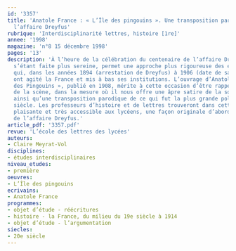 ```yaml
---
id: '3357'
title: 'Anatole France : « L’Île des pingouins ». Une transposition parodique de
  l’affaire Dreyfus'
rubrique: 'Interdisciplinarité lettres, histoire [1re]'
annee: '1998'
magazine: 'n°8 15 décembre 1998'
pages: '13'
description: 'À l’heure de la célébration du centenaire de l’affaire Dreyfus, l’Histoire,
  s’étant faite plus sereine, permet une approche plus rigoureuse des événements politiques
  qui, dans les années 1894 (arrestation de Dreyfus) à 1906 (date de sa réhabilitation),
  ont agité la France et mis à bas ses institutions. L’ouvrage d’Anatole France, « L’Île
  des Pingouins », publié en 1908, mérite à cette occasion d’être rappelé sur le devant
  de la scène, dans la mesure où il nous offre une âpre satire de la société de l’époque
  ainsi qu’une transposition parodique de ce qui fut la plus grande polémique du XIXe
  siècle. Les professeurs d’histoire et de lettres trouveront dans cette œuvre courte,
  plaisante et très accessible aux lycéens, une façon originale d’aborder le contexte
  de l’affaire Dreyfus.'
article_pdf: '3357.pdf'
revue: 'L’école des lettres des lycées'
auteurs:
- Claire Meyrat-Vol
disciplines:
- études interdisciplinaires
niveau_etudes:
- première
oeuvres:
- L’Île des pingouins
ecrivains:
- Anatole France
programmes:
- objet d’étude - réécritures
- histoire - la France, du milieu du 19e siècle à 1914
- objet d’étude - l’argumentation
siecles:
- 20e siècle
---
```

